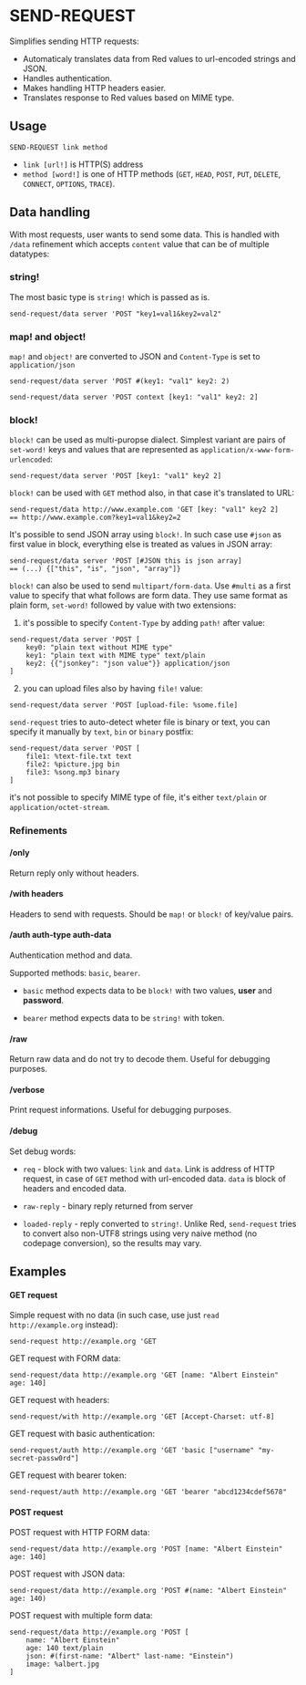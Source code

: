 # SEND-REQUEST

Simplifies sending HTTP requests:

* Automaticaly translates data from Red values to url-encoded strings and JSON. 
* Handles authentication.
* Makes handling HTTP headers easier.
* Translates response to Red values based on MIME type.

## Usage

`SEND-REQUEST link method`

* `link [url!]` is HTTP(S) address
* `method [word!]` is one of HTTP methods (`GET`, `HEAD`, `POST`, `PUT`,
	`DELETE`, `CONNECT`, `OPTIONS`, `TRACE`).

## Data handling

With most requests, user wants to send some data. This is handled with
`/data` refinement which accepts `content` value that can be of multiple
datatypes:

### string!

The most basic type is `string!` which is passed as is.

```
send-request/data server 'POST "key1=val1&key2=val2"
```

### map! and object!

`map!` and `object!` are converted to JSON and `Content-Type` is set to
`application/json`

```
send-request/data server 'POST #(key1: "val1" key2: 2)

send-request/data server 'POST context [key1: "val1" key2: 2]
```

### block!

`block!` can be used as multi-puropse dialect. Simplest variant are pairs
of `set-word!` keys and values that are represented as `application/x-www-form-urlencoded`:

```
send-request/data server 'POST [key1: "val1" key2 2]
```

`block!` can be used with `GET` method also, in that case it's translated to
URL:

```
send-request/data http://www.example.com 'GET [key: "val1" key2 2]
== http://www.example.com?key1=val1&key2=2
```

It's possible to send JSON array using `block!`. In such case use `#json`
as first value in block, everything else is treated as values in JSON array:

```
send-request/data server 'POST [#JSON this is json array]
== (...) {["this", "is", "json", "array"]}
```

`block!` can also be used to send `multipart/form-data`. Use `#multi` as a
first value to specify that what follows are form data. They use same format
as plain form, `set-word!` followed by value with two extensions:

1. it's possible to specify `Content-Type` by adding `path!` after value:

```
send-request/data server 'POST [
	key0: "plain text without MIME type"
	key1: "plain text with MIME type" text/plain
	key2: {{"jsonkey": "json value"}} application/json
]
```

2. you can upload files also by having `file!` value:

```
send-request/data server 'POST [upload-file: %some.file]
```

`send-request` tries to auto-detect wheter file is binary or text, you can
specify it manually by `text`, `bin` or `binary` postfix:

```
send-request/data server 'POST [
	file1: %text-file.txt text
	file2: %picture.jpg bin
	file3: %song.mp3 binary
]
```

it's not possible to specify MIME type of file, it's either `text/plain` or
`application/octet-stream`.

### Refinements

#### /only

Return reply only without headers.

#### /with headers

Headers to send with requests. Should be `map!` or `block!` of key/value
pairs.

#### /auth auth-type auth-data

Authentication method and data.

Supported methods: `basic`, `bearer`.

* `basic` method expects data to be `block!` with two values, **user** and
**password**.

* `bearer` method expects data to be `string!` with token.

#### /raw

Return raw data and do not try to decode them. Useful for debugging purposes.

#### /verbose

Print request informations. Useful for debugging purposes.

#### /debug

Set debug words:

* `req` - block with two values: `link` and `data`. Link is address of HTTP
request, in case of `GET` method with url-encoded data. `data` is block of
headers and encoded data.

* `raw-reply` - binary reply returned from server

* `loaded-reply` - reply converted to `string!`. Unlike Red, `send-request`
tries to convert also non-UTF8 strings using very naive method (no codepage
conversion), so the results may vary.

## Examples

#### GET request

Simple request with no data (in such case, use just `read http://example.org`
instead):

`send-request http://example.org 'GET`

GET request with FORM data:

`send-request/data http://example.org 'GET [name: "Albert Einstein" age: 140]`

GET request with headers:

`send-request/with http://example.org 'GET [Accept-Charset: utf-8]`

GET request with basic authentication:

`send-request/auth http://example.org 'GET 'basic ["username" "my-secret-passw0rd"]`

GET request with bearer token:

`send-request/auth http://example.org 'GET 'bearer "abcd1234cdef5678"`

#### POST request

POST request with HTTP FORM data:

`send-request/data http://example.org 'POST [name: "Albert Einstein" age: 140]`

POST request with JSON data:

`send-request/data http://example.org 'POST #(name: "Albert Einstein" age: 140)`

POST request with multiple form data:

```
send-request/data http://example.org 'POST [
	name: "Albert Einstein"
	age: 140 text/plain
	json: #(first-name: "Albert" last-name: "Einstein")
	image: %albert.jpg
]
```

